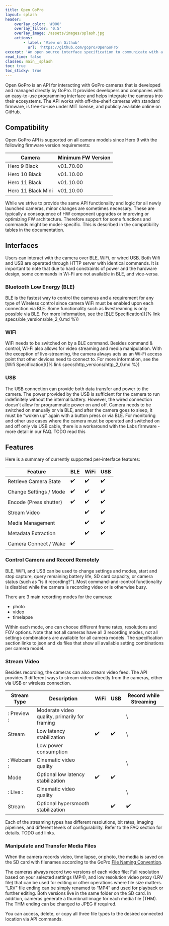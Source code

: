 ```yaml
---
title: Open GoPro
layout: splash
header:
    overlay_color: '#000'
    overlay_filter: '0.5'
    overlay_image: /assets/images/splash.jpg
    actions:
        - label: 'View on Github'
          url: 'https://github.com/gopro/OpenGoPro'
excerpt: 'An open source interface specification to communicate with a GoPro camera with accompanying demos and tutorials.'
read_time: false
classes: main__splash
toc: true
toc_sticky: true
---
```


Open GoPro is an API for interacting with GoPro cameras that is developed and managed directly by GoPro.
It provides developers and companies with an easy-to-use programming interface and helps integrate the cameras
into their ecosystems. The API works with off-the-shelf cameras with standard firmware, is free-to-use under
MIT license, and publicly available online on GitHub.

## Compatibility

Open GoPro API is supported on all camera models since Hero 9 with the following firmware version requirements:

| Camera             | Minimum FW Version |
| ------------------ | ------------------ |
| Hero 9 Black       | v01.70.00          |
| Hero 10 Black      | v01.10.00          |
| Hero 11 Black      | v01.10.00          |
| Hero 11 Black Mini | v01.10.00          |

While we strive to provide the same API functionality and logic for all newly launched cameras, minor changes
are sometimes necessary. These are typically a consequence of HW component upgrades or improving or optimizing
FW architecture. Therefore support for some functions and commands might be model-specific. This is
described in the compatibility tables in the documentation.

## Interfaces

Users can interact with the camera over BLE, WiFi, or wired USB. Both Wifi and USB are operated through HTTP
server with identical commands. It is important to note that due to hard constraints of power and the hardware
design, some commands in Wi-Fi are not available in BLE, and vice-versa.

### Bluetooth Low Energy (BLE)

BLE is the fastest way to control the cameras and a requirement for any type of Wireless control since camera
WiFi must be enabled upon each connection via BLE. Some functionality such as livestreaming is only possible
via BLE. For more information, see the [BLE Specification]({% link specs/ble_versions/ble_2_0.md %})

### WiFi

WiFi needs to be switched on by a BLE command. Besides command & control, Wi-Fi also allows for video streaming
and media manipulation. With the exception of live-streaming, the camera always acts as an Wi-Fi access point
that other devices need to connect to. For more information, see the
[Wifi Specification]({% link specs/http_versions/http_2_0.md %})

### USB

The USB connection can provide both data transfer and power to the camera. The power provided by the USB is
sufficient for the camera to run indefinitely without the internal battery. However, the wired connection
doesn't allow for programmatic power on and off. Camera needs to be switched on manually or via BLE, and
after the camera goes to sleep, it must be “woken up” again with a button press or via BLE. For monitoring
and other use cases where the camera must be operated and switched on and off only via USB cable, there is a
workaround with the Labs firmware - more detail in our FAQ. TODO read this

## Features

Here is a summary of currently supported per-interface features:

| Feature                | BLE | WiFi | USB |
| ---------------------- | --- | ---- | --- |
| Retrieve Camera State  | ✔️  | ✔️   | ✔️  |
| Change Settings / Mode | ✔️  | ✔️   | ✔️  |
| Encode (Press shutter) | ✔️  | ✔️   | ✔️  |
| Stream Video           |     | ✔️   | ✔️  |
| Media Management       |     | ✔️   | ✔️  |
| Metadata Extraction    |     | ✔️   | ✔️  |
| Camera Connect / Wake  | ✔️  |      |     |

### Control Camera and Record Remotely

BLE, WiFi, and USB can be used to change settings and modes, start and stop capture, query remaining battery
life, SD card capacity, or camera status (such as "is it recording?"). Most command-and-control functionality is
disabled while the camera is recording video or is otherwise busy.

There are 3 main recording modes for the cameras:

-   photo
-   video
-   timelapse

Within each mode, one can choose different frame rates, resolutions and FOV options. Note that not all cameras
have all 3 recording modes, not all settings combinations are available for all camera models. The specification
section links to json and xls files that show all available setting combinations per camera model.

### Stream Video

Besides recording, the cameras can also stream video feed. The API provides 3 different ways to stream videos
directly from the cameras, either via USB or wireless connection.

| Stream Type | Description                                   | WiFi | USB | Record while Streaming |
| ----------- | --------------------------------------------- | ---- | --- | ---------------------- |
| : Preview : | Moderate video quality, primarily for framing |      |     | \                      |
| Stream      | Low latency stabilization                     | ✔️   | ✔️  | \                      |
|             | Low power consumption                         |      |     |                        |
| : Webcam :  | Cinematic video quality                       |      |     | \                      |
| Mode        | Optional low latency stabilization            | ✔️   | ✔️  |                        |
| : Live :    | Cinematic video quality                       |      |     | \                      |
| Stream      | Optional hypersmooth stabilization            |      | ✔️  | ✔️                     |

Each of the streaming types has different resolutions, bit rates, imaging pipelines, and different levels of
configurability. Refer to the FAQ section for details. TODO add links.

### Manipulate and Transfer Media Files

When the camera records video, time lapse, or photo, the media is saved on the SD card with filenames according
to the GoPro [File Naming Convention](https://community.gopro.com/s/article/GoPro-Camera-File-Naming-Convention). 

The cameras always record two versions of each video file: Full resolution based on your selected settings (MP4), and low resolution video proxy (LRV file) that can be used for editing or other operations where file size matters. “LRV” file ending can be simply renamed to “MP4” and used for playback or further editing. Both versions live in the same folder on the SD card. In addition, cameras generate a thumbnail image for each media file (THM). The THM ending can be changed to JPEG if required. 



You can access, delete, or copy all three file types to the desired connected location via API commands.